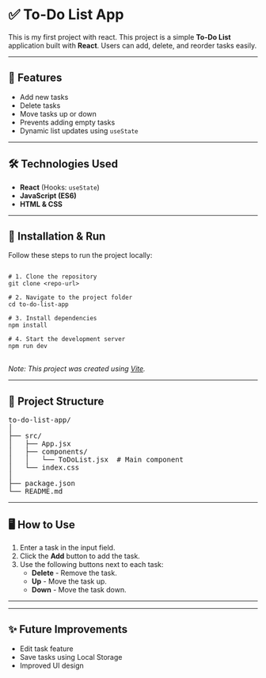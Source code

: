 <h1>✅ To-Do List App</h1>

<p>This is my first project with react. This project is a simple <strong>To-Do List</strong> application built with <strong>React</strong>. Users can add, delete, and reorder tasks easily.</p>

<hr>

<h2>📌 Features</h2>
<ul>
  <li>Add new tasks</li>
  <li>Delete tasks</li>
  <li>Move tasks up or down</li>
  <li>Prevents adding empty tasks</li>
  <li>Dynamic list updates using <code>useState</code></li>
</ul>

<hr>

<h2>🛠️ Technologies Used</h2>
<ul>
  <li><strong>React</strong> (Hooks: <code>useState</code>)</li>
  <li><strong>JavaScript (ES6)</strong></li>
  <li><strong>HTML & CSS</strong></li>
</ul>

<hr>

<h2>🚀 Installation & Run</h2>
<p>Follow these steps to run the project locally:</p>

<pre>
<code>
# 1. Clone the repository
git clone &lt;repo-url&gt;

# 2. Navigate to the project folder
cd to-do-list-app

# 3. Install dependencies
npm install

# 4. Start the development server
npm run dev
</code>
</pre>

<p><em>Note: This project was created using <a href="https://vitejs.dev/">Vite</a>.</em></p>

<hr>

<h2>📂 Project Structure</h2>
<pre>
to-do-list-app/
│
├── src/
│   ├── App.jsx
│   ├── components/
│   │   └── ToDoList.jsx  # Main component
│   └── index.css
│
├── package.json
└── README.md
</pre>

<hr>

<h2>🖥️ How to Use</h2>
<ol>
  <li>Enter a task in the input field.</li>
  <li>Click the <strong>Add</strong> button to add the task.</li>
  <li>Use the following buttons next to each task:
    <ul>
      <li><strong>Delete</strong> - Remove the task.</li>
      <li><strong>Up</strong> - Move the task up.</li>
      <li><strong>Down</strong> - Move the task down.</li>
    </ul>
  </li>
</ol>

<hr>
<!--
<h2>📸 Screenshot</h2>
<p></p>
-->

<hr>

<h2>✨ Future Improvements</h2>
<ul>
  <li>Edit task feature</li>
  <li>Save tasks using Local Storage</li>
  <li>Improved UI design</li>
</ul>
